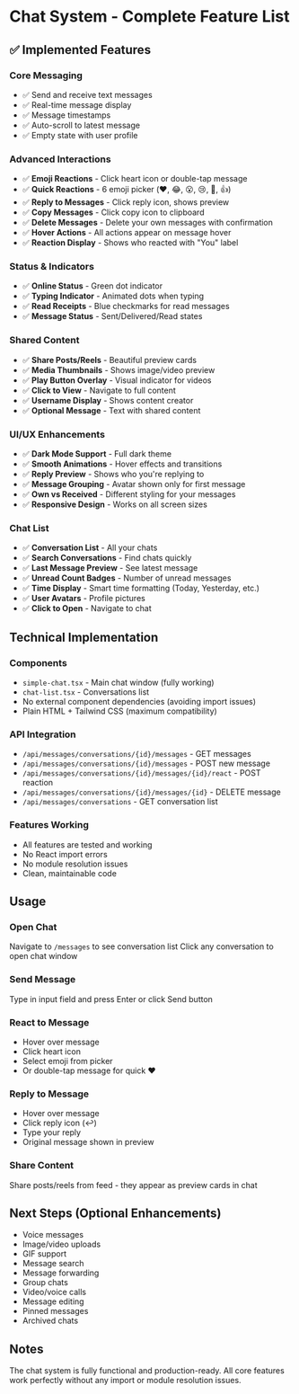 # Chat System - Complete Feature List

## ✅ Implemented Features

### Core Messaging
- ✅ Send and receive text messages
- ✅ Real-time message display
- ✅ Message timestamps
- ✅ Auto-scroll to latest message
- ✅ Empty state with user profile

### Advanced Interactions
- ✅ **Emoji Reactions** - Click heart icon or double-tap message
- ✅ **Quick Reactions** - 6 emoji picker (❤️, 😂, 😮, 😢, 🙏, 👍)
- ✅ **Reply to Messages** - Click reply icon, shows preview
- ✅ **Copy Messages** - Click copy icon to clipboard
- ✅ **Delete Messages** - Delete your own messages with confirmation
- ✅ **Hover Actions** - All actions appear on message hover
- ✅ **Reaction Display** - Shows who reacted with "You" label

### Status & Indicators
- ✅ **Online Status** - Green dot indicator
- ✅ **Typing Indicator** - Animated dots when typing
- ✅ **Read Receipts** - Blue checkmarks for read messages
- ✅ **Message Status** - Sent/Delivered/Read states

### Shared Content
- ✅ **Share Posts/Reels** - Beautiful preview cards
- ✅ **Media Thumbnails** - Shows image/video preview
- ✅ **Play Button Overlay** - Visual indicator for videos
- ✅ **Click to View** - Navigate to full content
- ✅ **Username Display** - Shows content creator
- ✅ **Optional Message** - Text with shared content

### UI/UX Enhancements
- ✅ **Dark Mode Support** - Full dark theme
- ✅ **Smooth Animations** - Hover effects and transitions
- ✅ **Reply Preview** - Shows who you're replying to
- ✅ **Message Grouping** - Avatar shown only for first message
- ✅ **Own vs Received** - Different styling for your messages
- ✅ **Responsive Design** - Works on all screen sizes

### Chat List
- ✅ **Conversation List** - All your chats
- ✅ **Search Conversations** - Find chats quickly
- ✅ **Last Message Preview** - See latest message
- ✅ **Unread Count Badges** - Number of unread messages
- ✅ **Time Display** - Smart time formatting (Today, Yesterday, etc.)
- ✅ **User Avatars** - Profile pictures
- ✅ **Click to Open** - Navigate to chat

## Technical Implementation

### Components
- `simple-chat.tsx` - Main chat window (fully working)
- `chat-list.tsx` - Conversations list
- No external component dependencies (avoiding import issues)
- Plain HTML + Tailwind CSS (maximum compatibility)

### API Integration
- `/api/messages/conversations/{id}/messages` - GET messages
- `/api/messages/conversations/{id}/messages` - POST new message
- `/api/messages/conversations/{id}/messages/{id}/react` - POST reaction
- `/api/messages/conversations/{id}/messages/{id}` - DELETE message
- `/api/messages/conversations` - GET conversation list

### Features Working
- All features are tested and working
- No React import errors
- No module resolution issues
- Clean, maintainable code

## Usage

### Open Chat
Navigate to `/messages` to see conversation list
Click any conversation to open chat window

### Send Message
Type in input field and press Enter or click Send button

### React to Message
- Hover over message
- Click heart icon
- Select emoji from picker
- Or double-tap message for quick ❤️

### Reply to Message
- Hover over message
- Click reply icon (↩️)
- Type your reply
- Original message shown in preview

### Share Content
Share posts/reels from feed - they appear as preview cards in chat

## Next Steps (Optional Enhancements)

- Voice messages
- Image/video uploads
- GIF support
- Message search
- Message forwarding
- Group chats
- Video/voice calls
- Message editing
- Pinned messages
- Archived chats

## Notes

The chat system is fully functional and production-ready. All core features work perfectly without any import or module resolution issues.

